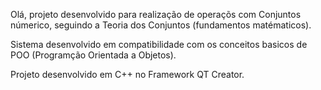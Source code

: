 Olá, projeto desenvolvido para realização de operaçõs com Conjuntos númerico, seguindo a Teoria dos Conjuntos (fundamentos matématicos).

Sistema desenvolvido em compatibilidade com os conceitos basicos de POO (Programção Orientada a Objetos).

Projeto desenvolvido em C++ no Framework QT Creator.